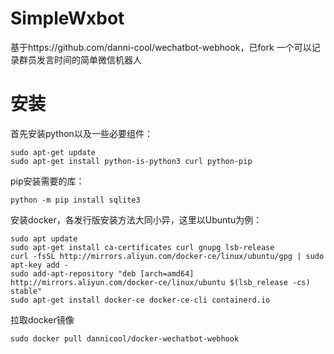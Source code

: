 # SimpleWxbot
基于https://github.com/danni-cool/wechatbot-webhook，已fork
一个可以记录群员发言时间的简单微信机器人
# 安装
首先安装python以及一些必要组件：
```shell
sudo apt-get update
sudo apt-get install python-is-python3 curl python-pip
```
pip安装需要的库：
```shell
python -m pip install sqlite3
```
安装docker，各发行版安装方法大同小异，这里以Ubuntu为例：
```shell
sudo apt update
sudo apt-get install ca-certificates curl gnupg lsb-release
curl -fsSL http://mirrors.aliyun.com/docker-ce/linux/ubuntu/gpg | sudo apt-key add -
sudo add-apt-repository "deb [arch=amd64] http://mirrors.aliyun.com/docker-ce/linux/ubuntu $(lsb_release -cs) stable"
sudo apt-get install docker-ce docker-ce-cli containerd.io
```
拉取docker镜像
```shell
sudo docker pull dannicool/docker-wechatbot-webhook
```
